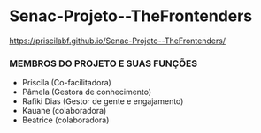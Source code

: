 # Senac-Projeto--TheFrontenders
https://priscilabf.github.io/Senac-Projeto--TheFrontenders/
<h3>MEMBROS DO PROJETO E SUAS FUNÇÕES</h3>
 <ul>
  <li>Priscila (Co-facilitadora)</li>
  <li>Pâmela (Gestora de conhecimento)</li>
  <li>Rafiki Dias (Gestor de gente e engajamento)</li>
  <li>Kauane (colaboradora)</li>
  <li>Beatrice (colaboradora)</li>
</ul>
